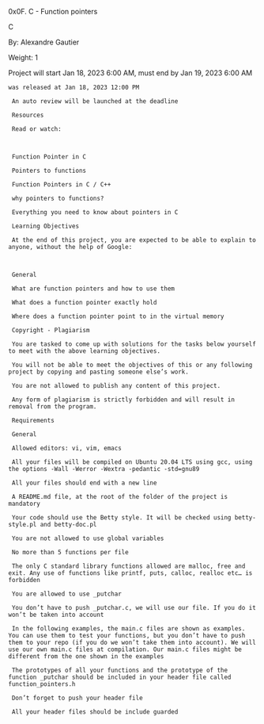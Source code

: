 0x0F. C - Function pointers

C

 By: Alexandre Gautier

  Weight: 1

   Project will start Jan 18, 2023 6:00 AM, must end by Jan 19, 2023 6:00 AM

    was released at Jan 18, 2023 12:00 PM

     An auto review will be launched at the deadline

     Resources

     Read or watch:



     Function Pointer in C

     Pointers to functions

     Function Pointers in C / C++

     why pointers to functions?

     Everything you need to know about pointers in C

     Learning Objectives

     At the end of this project, you are expected to be able to explain to anyone, without the help of Google:



     General

     What are function pointers and how to use them

     What does a function pointer exactly hold

     Where does a function pointer point to in the virtual memory

     Copyright - Plagiarism

     You are tasked to come up with solutions for the tasks below yourself to meet with the above learning objectives.

     You will not be able to meet the objectives of this or any following project by copying and pasting someone else’s work.

     You are not allowed to publish any content of this project.

     Any form of plagiarism is strictly forbidden and will result in removal from the program.

     Requirements

     General

     Allowed editors: vi, vim, emacs

     All your files will be compiled on Ubuntu 20.04 LTS using gcc, using the options -Wall -Werror -Wextra -pedantic -std=gnu89

     All your files should end with a new line

     A README.md file, at the root of the folder of the project is mandatory

     Your code should use the Betty style. It will be checked using betty-style.pl and betty-doc.pl

     You are not allowed to use global variables

     No more than 5 functions per file

     The only C standard library functions allowed are malloc, free and exit. Any use of functions like printf, puts, calloc, realloc etc… is forbidden

     You are allowed to use _putchar

     You don’t have to push _putchar.c, we will use our file. If you do it won’t be taken into account

     In the following examples, the main.c files are shown as examples. You can use them to test your functions, but you don’t have to push them to your repo (if you do we won’t take them into account). We will use our own main.c files at compilation. Our main.c files might be different from the one shown in the examples

     The prototypes of all your functions and the prototype of the function _putchar should be included in your header file called function_pointers.h

     Don’t forget to push your header file

     All your header files should be include guarded
